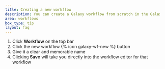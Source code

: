 ```yaml
---
title: Creating a new workflow
description: You can create a Galaxy workflow from scratch in the Galaxy workflow editor.
area: workflows
box_type: tip
layout: faq
---
```


1. Click **Workflow** on the top bar
2. Click the new workflow {% icon galaxy-wf-new %} button
3. Give it a clear and memorable name
4. Clicking **Save** will take you directly into the workflow editor for that workflow
